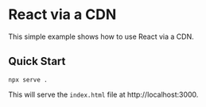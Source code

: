 # React via a CDN

This simple example shows how to use React via a CDN.

## Quick Start

```
npx serve .
```

This will serve the `index.html` file at http://localhost:3000.
